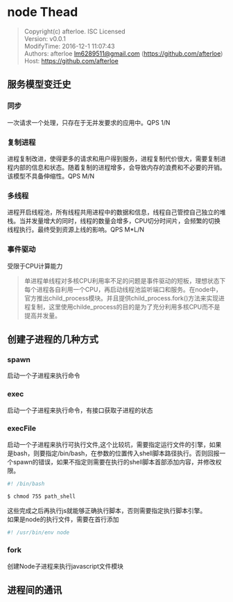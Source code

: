 node Thead 
===

> Copyright(c) afterloe. ISC Licensed  
> Version: v0.0.1  
> ModifyTime: 2016-12-1 11:07:43  
> Authors:
    afterloe <lm6289511@gmail.com> (https://github.com/afterloe)  
> Host:
    https://github.com/afterloe  
   
## 服务模型变迁史 

### 同步
一次请求一个处理，只存在于无并发要求的应用中。QPS 1/N  
### 复制进程
进程复制改进，使得更多的请求和用户得到服务，进程复制代价很大，需要复制进程内部的信息和状态。随着复制的进程增多，会导致内存的浪费和不必要的开销。该模型不具备伸缩性。QPS M/N   
### 多线程
进程开启线程池，所有线程共用进程中的数据和信息，线程自己管控自己独立的堆栈。当并发量增大的同时，线程的数量会增多，CPU切分时间片，会频繁的切换线程执行。最终受到资源上线的影响。QPS M*L/N  

### 事件驱动
受限于CPU计算能力

> 单进程单线程对多核CPU利用率不足的问题是事件驱动的短板，理想状态下每个进程各自利用一个CPU，再启动线程池监听端口和服务。在node中，官方推出child_process模块。并且提供child_process.fork()方法来实现进程复制，这里使用childe_process的目的是为了充分利用多核CPU而不是提高并发量。

## 创建子进程的几种方式

### spawn
启动一个子进程来执行命令  
### exec
启动一个子进程来执行命令，有接口获取子进程的状态  
### execFile
启动一个子进程来执行可执行文件,这个比较坑，需要指定运行文件的引擎，如果是bash，则要指定/bin/bash，在参数的位置传入shell脚本路径执行。否则回报一个spawn的错误，如果不指定则需要在执行的shell脚本首部添加内容，并修改权限。
```bash
#! /bin/bash

$ chmod 755 path_shell
```
这些完成之后再执行js就能够正确执行脚本，否则需要指定执行脚本引擎。  
如果是node的执行文件，需要在首行添加
```bash
#! /usr/bin/env node
```  
### fork
创建Node子进程来执行javascript文件模块  

##  进程间的通讯
